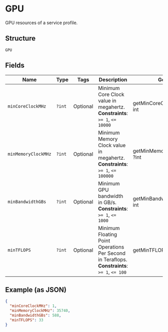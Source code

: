 
# GPU

GPU resources of a service profile.

## Structure

`GPU`

## Fields

| Name | Type | Tags | Description | Getter | Setter |
|  --- | --- | --- | --- | --- | --- |
| `minCoreClockMHz` | `?int` | Optional | Minimum Core Clock value in megahertz.<br>**Constraints**: `>= 1`, `<= 10000` | getMinCoreClockMHz(): ?int | setMinCoreClockMHz(?int minCoreClockMHz): void |
| `minMemoryClockMHz` | `?int` | Optional | Minimum Memory Clock value in megahertz.<br>**Constraints**: `>= 1`, `<= 100000` | getMinMemoryClockMHz(): ?int | setMinMemoryClockMHz(?int minMemoryClockMHz): void |
| `minBandwidthGBs` | `?int` | Optional | Minimum GPU bandwidth in GB/s.<br>**Constraints**: `>= 1`, `<= 1000` | getMinBandwidthGBs(): ?int | setMinBandwidthGBs(?int minBandwidthGBs): void |
| `minTFLOPS` | `?int` | Optional | Minimum Floating Point Operations Per Second in Teraflops.<br>**Constraints**: `>= 1`, `<= 100` | getMinTFLOPS(): ?int | setMinTFLOPS(?int minTFLOPS): void |

## Example (as JSON)

```json
{
  "minCoreClockMHz": 1,
  "minMemoryClockMHz": 35740,
  "minBandwidthGBs": 588,
  "minTFLOPS": 33
}
```

